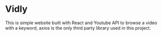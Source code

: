 # Vidly
This is simple website built with React and Youtube API to browse a video with a keyword, axios is the only third party library used in this project.

